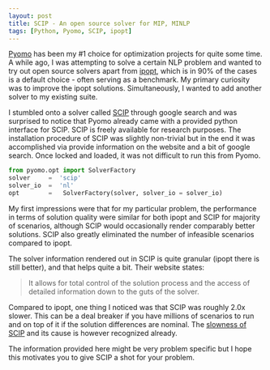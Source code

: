 ```yaml
---
layout: post
title: SCIP - An open source solver for MIP, MINLP 
tags: [Python, Pyomo, SCIP, ipopt]
---
```


[Pyomo](https://pyomo.readthedocs.io/en/stable/) has been my #1 choice for optimization projects for quite some time. A while ago, I was attempting to solve a certain NLP problem and wanted to try out open source solvers apart from [ipopt](https://coin-or.github.io/Ipopt/), which is in 90% of the cases is a default choice - often serving as a benchmark. My primary curiosity was to improve the ipopt solutions. Simultaneously, I wanted to add another solver to my existing suite. 

I stumbled onto a solver called [SCIP](https://www.scipopt.org/index.php#about) through google search and was surprised to notice that Pyomo already came with a provided python interface for SCIP. SCIP is freely available for research purposes. The installation procedure of SCIP was slightly non-trivial but in the end it was accomplished via provide information on the website and a bit of google search. Once locked and loaded, it was not difficult to run this from Pyomo. 

```python
from pyomo.opt import SolverFactory
solver     =  'scip'               
solver_io  =  'nl'                  
opt        =   SolverFactory(solver, solver_io = solver_io)
```

My first impressions were that for my particular problem, the performance in terms of solution quality were similar for both ipopt and SCIP for majority of scenarios, although SCIP would occasionally render comparably better solutions. SCIP also greatly eliminated the number of infeasible scenarios compared to ipopt.    

The solver information rendered out in SCIP is quite granular (ipopt there is still better), and that helps quite a bit. Their website states: 

> It allows for total control of the solution process and the access of detailed information down to the guts of the solver.

Compared to ipopt, one thing I noticed was that SCIP was roughly 2.0x slower. This can be a deal breaker if you have millions of scenarios to run and on top of it if the solution differences are nominal. The [slowness of SCIP](https://or.stackexchange.com/a/6796/113) and its cause is however recognized already.   

The information provided here might be very problem specific but I hope this motivates you to give SCIP a shot for your problem.

 